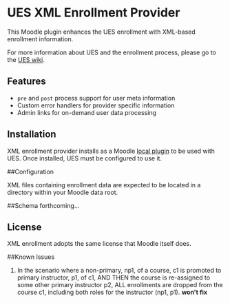 # UES XML Enrollment Provider

This Moodle plugin enhances the UES enrollment with XML-based enrollment
information.

For more information about UES and the enrollment process, please go to the
[UES wiki][ues].

[ues]: https://github.com/lsuits/ues/wiki

## Features

- `pre` and `post` process support for user meta information
- Custom error handlers for provider specific information
- Admin links for on-demand user data processing

## Installation

XML enrollment provider installs as a Moodle [local plugin][local] to be
used with UES. Once installed, UES must be configured to use it.

[local]: http://docs.moodle.org/dev/Local_plugins

##Configuration

XML files containing enrollment data are expected to be located in a directory within your Moodle data root.

##Schema
forthcoming...

## License

XML enrollment adopts the same license that Moodle itself does.

##Known Issues
1. In the scenario where a non-primary, np1, of a course, c1 is promoted 
to primary instructor, p1, of c1, AND THEN the course is re-assigned 
to some other primary instructor p2, ALL enrollments are dropped from 
the course c1, including both roles for the instructor (np1, p1). __won't fix__
